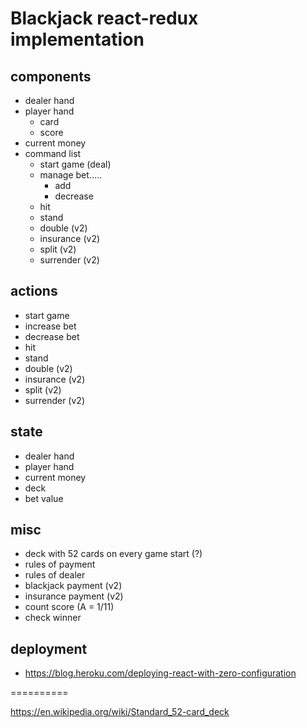 # Blackjack react-redux implementation

## components

- dealer hand
- player hand
    - card
    - score
- current money    
- command list
    - start game (deal)
    - manage bet.....
        - add
        - decrease
    - hit
    - stand
    - double (v2)
    - insurance (v2)
    - split (v2)
    - surrender (v2)

## actions

- start game
- increase bet
- decrease bet
- hit
- stand
- double (v2)
- insurance (v2)
- split (v2)
- surrender (v2)

## state

- dealer hand
- player hand
- current money
- deck
- bet value

## misc

- deck with 52 cards on every game start (?)
- rules of payment
- rules of dealer
- blackjack payment (v2)
- insurance payment (v2)
- count score (A = 1/11)
- check winner

## deployment

- https://blog.heroku.com/deploying-react-with-zero-configuration

==========

https://en.wikipedia.org/wiki/Standard_52-card_deck

